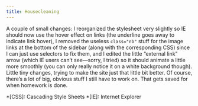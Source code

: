 ```yaml
---
title: Housecleaning
---
```

A couple of small changes: I reorganized the stylesheet very slightly so IE should now use the hover effect on links (the underline goes away to indicate link hover), I removed the useless `class="nb"` stuff for the image links at the bottom of the sidebar (along with the corresponding CSS) since I can just use selectors to fix them, and I edited the little “external link” arrow (which IE users can’t see—sorry, I tried) so it should animate a little more smoothly (you can only really notice it on a white background though). Little tiny changes, trying to make the site just that little bit better. Of course, there’s a lot of big, obvious stuff I still have to work on. That gets saved for when homework is done.

*[CSS]: Cascading Style Sheets
*[IE]: Internet Explorer